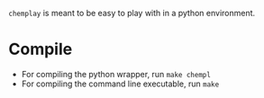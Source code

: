 `chemplay` is meant to be easy to play with in a python environment.

# Compile

- For compiling the python wrapper, run
    `make chempl`
- For compiling the command line executable, run
    `make`
